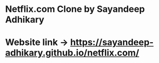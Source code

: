 # Netflix.com Clone by Sayandeep Adhikary
# Website link -> https://sayandeep-adhikary.github.io/netflix.com/
